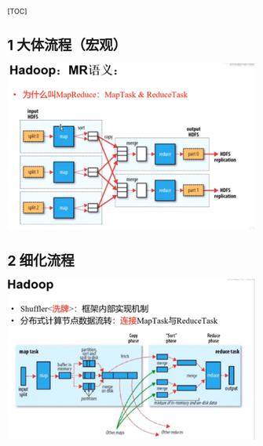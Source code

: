 [TOC]

# 1 大体流程（宏观）

![image-20200329165202360](picture/image-20200329165202360.png)

# 2 细化流程

![image-20200329165246635](picture/image-20200329165246635.png)